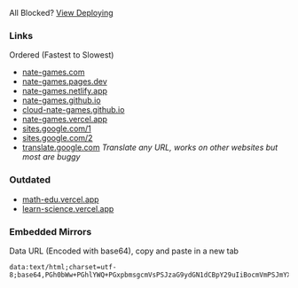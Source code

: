 All Blocked? [View Deploying](https://github.com/nate-games/nate-games.github.io/wiki/Deploying)
### Links
Ordered (Fastest to Slowest)
- [nate-games.com](http://nate-games.com)
- [nate-games.pages.dev](https://nate-games.pages.dev)
- [nate-games.netlify.app](https://nate-games.netlify.app/)
- [nate-games.github.io](https://nate-games.github.io)
- [cloud-nate-games.github.io](https://cloud-nate-games.github.io)
- [nate-games.vercel.app](https://nate-games.vercel.app)
- [sites.google.com/1](https://sites.google.com/view/nates-unblocked)
- [sites.google.com/2](https://sites.google.com/view/nates-)
- [translate.google.com](https://translate.google.com/?sl=auto&tl=en&op=websites) _Translate any URL, works on other websites but most are buggy_

### Outdated
- [math-edu.vercel.app](https://math-edu.vercel.app/)
- [learn-science.vercel.app](https://learn-science.vercel.app/)

### Embedded Mirrors
Data URL (Encoded with base64), copy and paste in a new tab
```
data:text/html;charset=utf-8;base64,PGh0bWw+PGhlYWQ+PGxpbmsgcmVsPSJzaG9ydGN1dCBpY29uIiBocmVmPSJmYXZpY29uLmljbyIgdHlwZT0iaW1hZ2UveC1pY29uIj48dGl0bGU+bmF0ZS1nYW1lczwvdGl0bGU+PGJhc2UgaHJlZj0iaHR0cHM6Ly9uYXRlLWdhbWVzLmdpdGh1Yi5pbyI+PHN0eWxlPmh0bWwsYm9keSB7bWFyZ2luOiAwO3BhZGRpbmc6IDA7aGVpZ2h0OiAxMDAlO3dpZHRoOiAxMDAlO31pZnJhbWUge2JvcmRlcjogMDtoZWlnaHQ6IDEwMCU7d2lkdGg6IDEwMCU7fTwvc3R5bGU+PC9oZWFkPjxib2R5PjxpZnJhbWUgc3JjPSIuLyIgYWxsb3dmdWxsc2NyZWVuPjwvaWZyYW1lPjwvYm9keT48L2h0bWw+
```